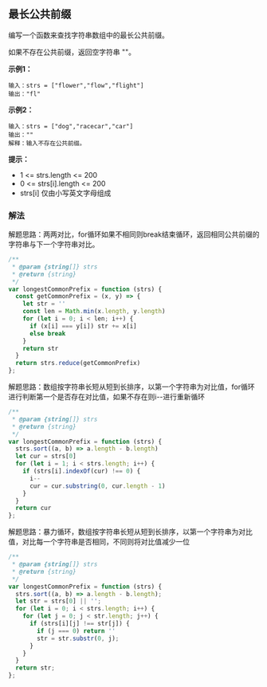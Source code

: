 ## 最长公共前缀

编写一个函数来查找字符串数组中的最长公共前缀。

如果不存在公共前缀，返回空字符串 ""。

**示例1：**
```
输入：strs = ["flower","flow","flight"]
输出："fl"
```

**示例2：**
```
输入：strs = ["dog","racecar","car"]
输出：""
解释：输入不存在公共前缀。
```

**提示：**

+ 1 <= strs.length <= 200
+ 0 <= strs[i].length <= 200
+ strs[i] 仅由小写英文字母组成

### 解法

解题思路：两两对比，for循环如果不相同则break结束循环，返回相同公共前缀的字符串与下一个字符串对比。

```js
/**
 * @param {string[]} strs
 * @return {string}
 */
var longestCommonPrefix = function (strs) {
  const getCommonPrefix = (x, y) => {
    let str = ''
    const len = Math.min(x.length, y.length)
    for (let i = 0; i < len; i++) {
      if (x[i] === y[i]) str += x[i]
      else break
    }
    return str
  }
  return strs.reduce(getCommonPrefix)
};
```

解题思路：数组按字符串长短从短到长排序，以第一个字符串为对比值，for循环进行判断第一个是否存在对比值，如果不存在则i--进行重新循环

```js
/**
 * @param {string[]} strs
 * @return {string}
 */
var longestCommonPrefix = function (strs) {
  strs.sort((a, b) => a.length - b.length)
  let cur = strs[0]
  for (let i = 1; i < strs.length; i++) {
    if (strs[i].indexOf(cur) !== 0) {
      i--
      cur = cur.substring(0, cur.length - 1)
    }
  }
  return cur
};
```

解题思路：暴力循环，数组按字符串长短从短到长排序，以第一个字符串为对比值，对比每一个字符串是否相同，不同则将对比值减少一位

```js
/**
 * @param {string[]} strs
 * @return {string}
 */
var longestCommonPrefix = function (strs) {
  strs.sort((a, b) => a.length - b.length);
  let str = strs[0] || '';
  for (let i = 0; i < strs.length; i++) {
    for (let j = 0; j < str.length; j++) {
      if (strs[i][j] !== str[j]) {
        if (j === 0) return ''
        str = str.substr(0, j);
      }
    }
  }
  return str;
};
```
